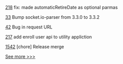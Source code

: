 
[218](https://github.com/hyperledger-labs/blockchain-carbon-accounting/pull/218) fix: made automaticRetireDate as optional parmas

[33](https://github.com/hyperledger-labs/byzantine-config/pull/33) Bump socket.io-parser from 3.3.0 to 3.3.2

[42](https://github.com/hyperledger-labs/firefly-ui/pull/42) Bug in request URL

[217](https://github.com/hyperledger-labs/blockchain-carbon-accounting/pull/217) add enroll user api to utility appliction

[1542](https://github.com/hyperledger-labs/blockchain-automation-framework/pull/1542) [chore] Release merge


[See more >>>](https://start-here.hyperledger.org/pull-requests)
